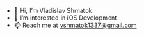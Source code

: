 - 👋 Hi, I’m Vladislav Shmatok
- 👀 I’m interested in iOS Development
- 📫 Reach me at vshmatok1337@gmail.com

<!---
vshmatok/vshmatok is a ✨ special ✨ repository because its `README.md` (this file) appears on your GitHub profile.
You can click the Preview link to take a look at your changes.
--->
